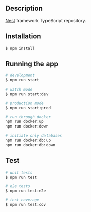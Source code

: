 ## Description

[Nest](https://github.com/nestjs/nest) framework TypeScript repository.

## Installation

```bash
$ npm install
```

## Running the app

```bash
# development
$ npm run start

# watch mode
$ npm run start:dev

# production mode
$ npm run start:prod

# run through docker
npm run docker:up
npm run docker:down

# initiate only databases
npm run docker:db:up
npm run docker:db:down
```

## Test

```bash
# unit tests
$ npm run test

# e2e tests
$ npm run test:e2e

# test coverage
$ npm run test:cov
```
